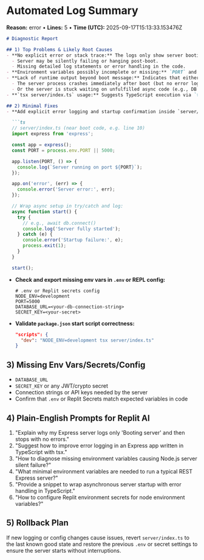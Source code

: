 # Automated Log Summary

**Reason:** error • **Lines:** 5 • **Time (UTC):** 2025-09-17T15:13:33.153476Z

<!-- fingerprint:d928158a08e3 -->

```markdown
# Diagnostic Report

## 1) Top Problems & Likely Root Causes
- **No explicit error or stack trace:** The logs only show server booting messages, suggesting:
  - Server may be silently failing or hanging post-boot.
  - Missing detailed log statements or error handling in the code.
- **Environment variables possibly incomplete or missing:** `PORT` and `NODE_ENV` are set, but other required env vars or secrets might be absent, leading to silent failures.
- **Lack of runtime output beyond boot message:** Indicates that either:
  - The server process crashes immediately after boot (but no error logs).
  - Or the server is stuck waiting on unfulfilled async code (e.g., DB connection).
- **`tsx server/index.ts` usage:** Suggests TypeScript execution via `tsx` may have config issues or async handling quirks.

## 2) Minimal Fixes
- **Add explicit error logging and startup confirmation inside `server/index.ts`:**

  ```ts
  // server/index.ts (near boot code, e.g. line 10)
  import express from 'express';

  const app = express();
  const PORT = process.env.PORT || 5000;

  app.listen(PORT, () => {
    console.log(`Server running on port ${PORT}`);
  });

  app.on('error', (err) => {
    console.error('Server error:', err);
  });

  // Wrap async setup in try/catch and log:
  async function start() {
    try {
      // e.g., await db.connect()
      console.log('Server fully started');
    } catch (e) {
      console.error('Startup failure:', e);
      process.exit(1);
    }
  }

  start();
  ```

- **Check and export missing env vars in `.env` or REPL config:**

  ```env
  # .env or Replit secrets config
  NODE_ENV=development
  PORT=5000
  DATABASE_URL=<your-db-connection-string>
  SECRET_KEY=<your-secret>
  ```

- **Validate `package.json` start script correctness:**

  ```json
  "scripts": {
    "dev": "NODE_ENV=development tsx server/index.ts"
  }
  ```

## 3) Missing Env Vars/Secrets/Config
- `DATABASE_URL`
- `SECRET_KEY` or any JWT/crypto secret
- Connection strings or API keys needed by the server
- Confirm that `.env` or Replit Secrets match expected variables in code

## 4) Plain-English Prompts for Replit AI
1. "Explain why my Express server logs only 'Booting server' and then stops with no errors."
2. "Suggest how to improve error logging in an Express app written in TypeScript with tsx."
3. "How to diagnose missing environment variables causing Node.js server silent failure?"
4. "What minimal environment variables are needed to run a typical REST Express server?"
5. "Provide a snippet to wrap asynchronous server startup with error handling in TypeScript."
6. "How to configure Replit environment secrets for node environment variables?"

## 5) Rollback Plan
If new logging or config changes cause issues, revert `server/index.ts` to the last known good state and restore the previous `.env` or secret settings to ensure the server starts without interruptions.
```
